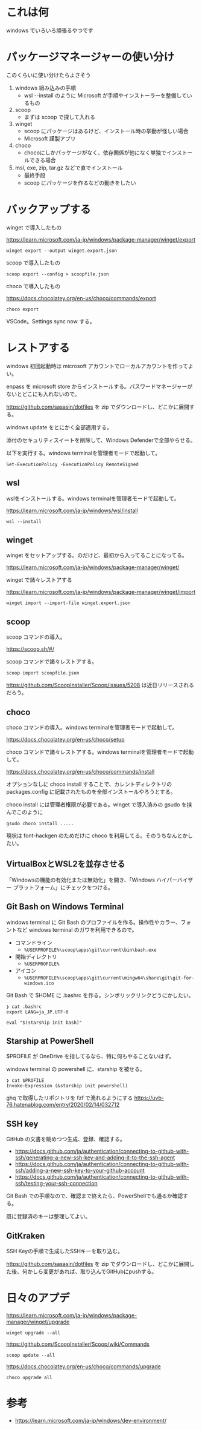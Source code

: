 # これは何

windows でいろいろ頑張るやつです

# パッケージマネージャーの使い分け

このくらいに使い分けたらよさそう

1. windows 組み込みの手順
    * wsl --install のように Microsoft が手順やインストーラーを整備しているもの
1. scoop
    * まずは scoop で探して入れる
1. winget
    * scoop にパッケージはあるけど、インストール時の挙動が怪しい場合
    * Microsoft 謹製アプリ
1. choco
    * chocoにしかパッケージがなく、依存関係が他になく単独でインストールできる場合
1. msi, exe, zip, tar.gz などで直でインストール
    * 最終手段
    * scoop にパッケージを作るなどの動きをしたい

# バックアップする

winget で導入したもの

https://learn.microsoft.com/ja-jp/windows/package-manager/winget/export

```
winget export --output winget.export.json
```

scoop で導入したもの

```
scoop export --config > scoopfile.json
```

choco で導入したもの

https://docs.chocolatey.org/en-us/choco/commands/export

```
choco export
```

VSCode。Settings sync now する。

# レストアする

windows 初回起動時は microsoft アカウントでローカルアカウントを作ってよい。

enpass を microsoft store からインストールする。パスワードマネージャーがないとどこにも入れないので。

https://github.com/sasasin/dotfiles を zip でダウンロードし、どこかに展開する。

windows update をとにかく全部適用する。

添付のセキュリティスイートを削除して、Windows Defenderで全部やらせる。

以下を実行する。windows terminalを管理者モードで起動して。

```
Set-ExecutionPolicy -ExecutionPolicy RemoteSigned
```

## wsl

wslをインストールする。windows terminalを管理者モードで起動して。

https://learn.microsoft.com/ja-jp/windows/wsl/install

```
wsl --install
```

## winget

winget をセットアップする。のだけど、最初から入ってることになってる。

https://learn.microsoft.com/ja-jp/windows/package-manager/winget/

winget で諸々レストアする

https://learn.microsoft.com/ja-jp/windows/package-manager/winget/import

```
winget import --import-file winget.export.json
```

## scoop

scoop コマンドの導入。

https://scoop.sh/#/

scoop コマンドで諸々レストアする。

```
scoop import scoopfile.json
```

https://github.com/ScoopInstaller/Scoop/issues/5208 は近日リリースされるだろう。

## choco

choco コマンドの導入。windows terminalを管理者モードで起動して。

https://docs.chocolatey.org/en-us/choco/setup

choco コマンドで諸々レストアする。windows terminalを管理者モードで起動して。

https://docs.chocolatey.org/en-us/choco/commands/install

オプションなしに choco install することで、カレントディレクトリの packages.config に記載されたものを全部インストールやろうとする。

choco install には管理者権限が必要である。winget で導入済みの gsudo を挟んでこのように

```
gsudo choco install .....
```

現状は font-hackgen のためだけに choco を利用してる。そのうちなんとかしたい。

## VirtualBoxとWSL2を並存させる

「Windowsの機能の有効化または無効化」を開き、「Windows ハイパーバイザー プラットフォーム」にチェックをつける。

## Git Bash on Windows Terminal

windows terminal に Git Bash のプロファイルを作る。操作性やカラー、フォントなど windows terminal のガワを利用できるので。

* コマンドライン
    * `%USERPROFILE%\scoop\apps\git\current\bin\bash.exe`
* 開始ディレクトリ
    * `%USERPROFILE%`
* アイコン
    * `%USERPROFILE%\scoop\apps\git\current\mingw64\share\git\git-for-windows.ico`

Git Bash で $HOME に .bashrc を作る。シンボリックリンクどうにかしたい。

```
❯ cat .bashrc
export LANG=ja_JP.UTF-8

eval "$(starship init bash)"
```

## Starship at PowerShell

$PROFILE が OneDrive を指してるなら、特に何もやることないはず。

windows terminal の powershell に、starship を被せる。

```
❯ cat $PROFILE
Invoke-Expression (&starship init powershell)
```

ghq で取得したリポジトリを fzf で漁れるようにする
https://uvb-76.hatenablog.com/entry/2020/02/14/032712

## SSH key

GitHub の文書を眺めつつ生成、登録、確認する。

* https://docs.github.com/ja/authentication/connecting-to-github-with-ssh/generating-a-new-ssh-key-and-adding-it-to-the-ssh-agent
* https://docs.github.com/ja/authentication/connecting-to-github-with-ssh/adding-a-new-ssh-key-to-your-github-account
* https://docs.github.com/ja/authentication/connecting-to-github-with-ssh/testing-your-ssh-connection

Git Bash での手順なので、確認まで終えたら、PowerShellでも通るか確認する。

既に登録済のキーは整理してよい。

## GitKraken

SSH Keyの手順で生成したSSHキーを取り込む。

https://github.com/sasasin/dotfiles を zip でダウンロードし、どこかに展開した後、何かしら変更があれば、取り込んでGitHubにpushする。

# 日々のアプデ

https://learn.microsoft.com/ja-jp/windows/package-manager/winget/upgrade

```
winget upgrade --all
```

https://github.com/ScoopInstaller/Scoop/wiki/Commands

```
scoop update --all
```

https://docs.chocolatey.org/en-us/choco/commands/upgrade

```
choco upgrade all
```

# 参考

* https://learn.microsoft.com/ja-jp/windows/dev-environment/
